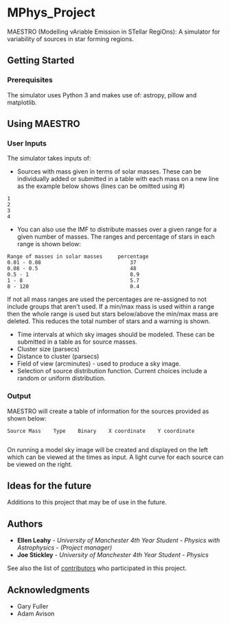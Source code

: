 # MPhys_Project

MAESTRO (Modelling vAriable Emission in STellar RegiOns): A simulator for variability of sources in star forming regions.

## Getting Started

### Prerequisites

The simulator uses Python 3 and makes use of: astropy, pillow and matplotlib.


## Using MAESTRO

### User Inputs

The simulator takes inputs of:
* Sources with mass given in terms of solar masses. These can be individually added or submitted in a table with each mass on a new line as the example below shows (lines can be omitted using #)

```
1
2
3
4

```

* You can also use the IMF to distribute masses over a given range for a given number of masses. The ranges and percentage of stars in each range is shown below:

```
Range of masses in solar masses     percentage
0.01 - 0.08                             37
0.08 - 0.5                              48
0.5 - 1                                 8.9
1 - 8                                   5.7
8 - 120                                 0.4
```

If not all mass ranges are used the percentages are re-assigned to not include groups that aren't used. If a min/max mass is used within a range then the whole range is used but stars below/above the min/max mass are deleted. This reduces the total number of stars and a warning is shown.

* Time intervals at which sky images should be modeled. These can be submitted in a table as for source masses.
* Cluster size (parsecs)
* Distance to cluster (parsecs)
* Field of view (arcminutes) -  used to produce a sky image.
* Selection of source distribution function. Current choices include a random or uniform distribution.

### Output

MAESTRO will create a table of information for the sources provided as shown below:

```
Source Mass    Type    Binary    X coordinate    Y coordinate


```


On running a model sky image will be created and displayed on the left which can be viewed at the times as input. A light curve for each source can be viewed on the right.

## Ideas for the future

Additions to this project that may be of use in the future.

## Authors

* **Ellen Leahy** - *University of Manchester 4th Year Student - Physics with Astrophysics* - *(Project manager)*
* **Joe Stickley** - *University of Manchester 4th Year Student - Physics*

See also the list of [contributors](https://github.com/ellenleahy-95/mphys_project/contributors) who participated in this project.

## Acknowledgments

* Gary Fuller
* Adam Avison
